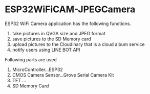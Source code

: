 # ESP32WiFiCAM-JPEGCamera
ESP32 WiFi Camera application has the following functions.

1. take pictures in QVGA size and JPEG format 
1. save pictures to the SD Memory card
1. upload pictures to the Cloudinary that is a cloud album service
1. notify users using LINE BOT API

Following parts are used

1. MicroController...ESP32
1. CMOS Camera Sensor...Grove Serial Camera Kit
1. TFT ...
1. SD Memory Card

